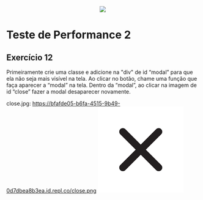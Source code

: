 <p align="center">
    <img src="https://www.infnet.edu.br/infnet/wp-content/themes/infnet.homepage//assets/img/LogoInfnetRodape.png"/>
</p>

# Teste de Performance 2

## Exercício 12

Primeiramente crie uma classe e adicione na "div" de id “modal” para que ela não seja mais visível na tela. Ao clicar no botão, chame uma função que faça aparecer a “modal” na tela. Dentro da “modal”, ao clicar na imagem de id “close” fazer a modal desaparecer novamente.

close.jpg:
https://bfafde05-b6fa-4515-9b49-0d7dbea8b3ea.id.repl.co/close.png
![download](download.png)